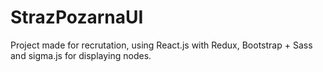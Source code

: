 # StrazPozarnaUI
Project made for recrutation, using React.js with Redux, Bootstrap + Sass and sigma.js for displaying nodes.
